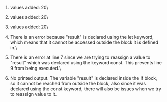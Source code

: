 1. values added: 20\
2. values added: 20\

3. values added: 20\
4. There is an error because "result" is declared using the let keyword, which means that it cannot be accessed outside the block it is defined in.\

5. There is an error at line 7 since we are trying to reassign a value to "result" which was declared using the keyword const. This prevents line 9 from being executed.\
6. No printed output. The variable "result" is declared inside the if block, so it cannot be reached from outside the block, also since it was declared using the const keyword, there will also be issues when we try to reassign value to it.
